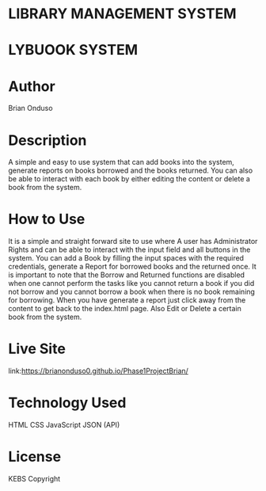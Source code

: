 # LIBRARY MANAGEMENT SYSTEM

# LYBUOOK SYSTEM

# Author

Brian Onduso

# Description
A simple and easy to use system that can add books into the system, generate reports on books borrowed and the books returned. You can also be able to interact with each book by either editing the content or delete a book from the system.

# How to Use
It is a simple and straight forward site to use where A user has Administrator Rights and can be able to interact with the input field and all buttons in the system. You can add a Book by filling the input spaces with the required credentials, generate a Report for borrowed books and the returned once. It is important to note that the Borrow and Returned functions are disabled when one cannot perform the tasks like you cannot return a book if you did not borrow and you cannot borrow a book when there is no book remaining for borrowing. When you have generate a report just click away from the content to get back to the index.html page. Also Edit or Delete a certain book from the system.

# Live Site
link:https://brianonduso0.github.io/Phase1ProjectBrian/


# Technology Used
HTML
CSS
JavaScript
JSON (API)

# License
KEBS Copyright
